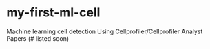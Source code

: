 # my-first-ml-cell
Machine learning cell detection 
Using Cellprofiler/Cellprofiler Analyst 
Papers (# listed soon)
